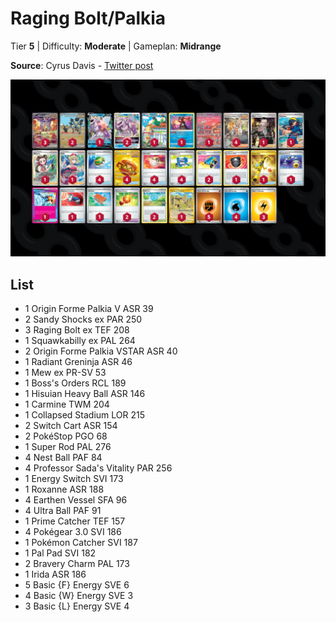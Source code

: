 # Raging Bolt/Palkia

Tier **5** | Difficulty: **Moderate** | Gameplan: **Midrange**

**Source**: Cyrus Davis - [Twitter post](https://x.com/cmdevins/status/1824912904124043435)

![decklist](../../!Images/Standard/12BRS-SFA/Raging%20Bolt-Palkia.png)

## List
* 1 Origin Forme Palkia V ASR 39
* 2 Sandy Shocks ex PAR 250
* 3 Raging Bolt ex TEF 208
* 1 Squawkabilly ex PAL 264
* 2 Origin Forme Palkia VSTAR ASR 40
* 1 Radiant Greninja ASR 46
* 1 Mew ex PR-SV 53
* 1 Boss's Orders RCL 189
* 1 Hisuian Heavy Ball ASR 146
* 1 Carmine TWM 204
* 1 Collapsed Stadium LOR 215
* 2 Switch Cart ASR 154
* 2 PokéStop PGO 68
* 1 Super Rod PAL 276
* 4 Nest Ball PAF 84
* 4 Professor Sada's Vitality PAR 256
* 1 Energy Switch SVI 173
* 1 Roxanne ASR 188
* 4 Earthen Vessel SFA 96
* 4 Ultra Ball PAF 91
* 1 Prime Catcher TEF 157
* 4 Pokégear 3.0 SVI 186
* 1 Pokémon Catcher SVI 187
* 1 Pal Pad SVI 182
* 2 Bravery Charm PAL 173
* 1 Irida ASR 186
* 5 Basic {F} Energy SVE 6
* 4 Basic {W} Energy SVE 3
* 3 Basic {L} Energy SVE 4
